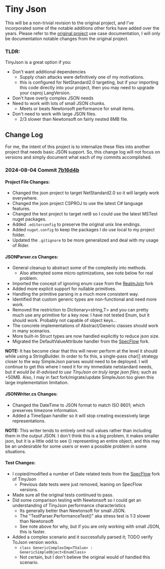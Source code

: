 # Tiny Json
This will be a non-trivial revision to the original project, and I've incorporated some of the notable additions other forks have added over the years. Please refer to the [original project](https://github.com/zanders3/json) use case documentation, I will only be documentation notable changes from the original project.

### TLDR:
TinyJson is a great option if you:
- Don't want additional dependencies
  - Supply chain attacks were definitively one of my motivations.
  - this is configured for NetStandard2.0 targeting, but if your importing this code directly into your project, then you may need to upgrade your csproj LangVersion.
- Don't have overly complex JSON needs
- Need to work with lots of small JSON chunks.
  - Meets or beats Newtonsoft performance for small items.
- Don't need to work with large JSON files.
  - 2/3 slower than Newtonsoft on fairly nested 8MB file.

## Change Log
For me, the intent of this project is to internalize these files into another project that needs basic JSON support. So, this change log will not focus on versions and simply document what each of my commits accomplished.

### 2024-08-04 Commit [7b16d4b](https://github.com/JD-Howard/TinyJson/commit/7b16d4bd41c884a86de554adec19d0c196e0106e)
#### Project File Changes:
- Changed the json project to target NetStandard2.0 so it will largely work everywhere.
- Changed the json project CSPROJ to use the latest C# language features.
- Changed the test project to target net8 so I could use the latest MSTest nuget packages.
- Added `.editorconfig` to preserve the original unix line endings.
- Added `nuget.config` to keep the packages I do use local to my project folder.
- Updated the `.gitignore` to be more generalized and deal with my usage of Rider.

#### JSONParser.cs Changes:
- General cleanup to abstract some of the complexity into methods.
  - Also attempted some micro optimizations, see note below for real problem.
- Imported the concept of ignoring enum case from the [RealmJoin](https://github.com/realmjoin/json) fork
- Added more explicit support for nullable primitives.
- Handling the primitive parsing in a much more consistent way.
- Identified that custom generic types are non-functional and need more work.
- Removed the restriction to Dictionary<string,T> and you can pretty much use any primitive for a key now. I have not tested Enum, but it should work. Probably not capable of object keys...
- The concrete implementations of Abstract/Generic classes should work in many scenarios. 
- More built-in Struct types are now handled explicitly to reduce json size.
- Migrated the DefaultValueAttribute handler from the [SpecFlow](https://github.com/SpecFlowOSS/SpecFlow.Internal.Json) fork.

**NOTE:** 
It has become clear that this will never perform at the level it should while using a StringBuilder. In order to fix this, a single-pass char[] strategy closer to the way SimpleJson parses would need to be deployed. I will continue to get this where I need it for my immediate netstandard needs, but *it would be ill-advised to use TinyJson on truly large json files;* such as +50MB. Also, I may in fact fork/migrate/update SimpleJson too given this large implementation limitation.


#### JSONWriter.cs Changes:
- Changed the DateTime to JSON format to match ISO 8601; which preserves timezone information.
- Added a TimeSpan handler so it will stop creating excessively large representations.

**NOTE:**
This writer tends to entirely omit null values rather than including them in the output JSON. I don't think this is a big problem, it makes smaller json,  but it is a little odd to see {} representing an entire object, and this may be an undesirable for some users or even a possible problem in some situations.

#### Test Changes:
- I copied/modified a number of Date related tests from the [SpecFlow](https://github.com/SpecFlowOSS/SpecFlow.Internal.Json) fork of TinyJson
  - Previous date tests were just removed, leaning on SpecFlow versions.
- Made sure all the original tests continued to pass.
- Did some comparison testing with Newtonsoft so I could get an understanding of TinyJson performance characteristics
  - Its generally better than Newtonsoft for small JSON.
  - The "TestParser.PerformanceTest()" aka stress test is 1:3 slower than Newtonsoft
  - See note above for why, but if you are only working with small JSON, this is faster.
- Added a complex scenario and it successfully parsed it; TODO verify ToJson version works.
  - `class GenericComplexImp<TValue> : GenericSimpleObject<EnumClass>`
  - Not certain, but I don't believe the original would of handled this scenario.
